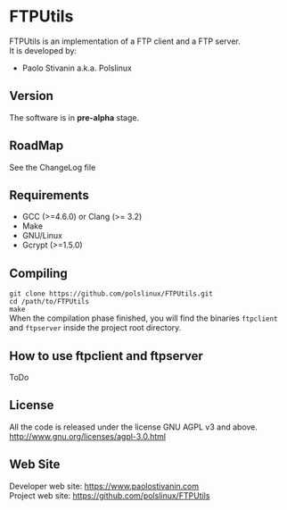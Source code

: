 FTPUtils
========
FTPUtils is an implementation of a FTP client and a FTP server.<br>
It is developed by:

* Paolo Stivanin a.k.a. Polslinux


Version
-------
The software is in **pre-alpha** stage.


RoadMap
-------
See the ChangeLog file


Requirements
------------
* GCC (>=4.6.0) or Clang (>= 3.2)
* Make
* GNU/Linux
* Gcrypt (>=1.5.0)


Compiling
---------
`git clone https://github.com/polslinux/FTPUtils.git`<br>
`cd /path/to/FTPUtils`<br>
`make`<br>
When the compilation phase finished, you will find the binaries `ftpclient` and `ftpserver` inside the project root directory.


How to use ftpclient and ftpserver
----------------------------------
ToDo


License
-------
All the code is released under the license GNU AGPL v3 and above.<br>
<http://www.gnu.org/licenses/agpl-3.0.html><br>


Web Site
--------
Developer web site:	<https://www.paolostivanin.com><br>
Project web site:	<https://github.com/polslinux/FTPUtils>
